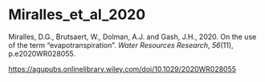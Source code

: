 # Miralles_et_al_2020 

Miralles, D.G., Brutsaert, W., Dolman, A.J. and Gash, J.H., 2020. On the use of the term “evapotranspiration”. _Water Resources Research_, _56_(11), p.e2020WR028055.

https://agupubs.onlinelibrary.wiley.com/doi/10.1029/2020WR028055
